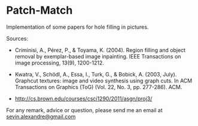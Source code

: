 # Patch-Match
Implementation of some papers for hole filling in pictures.

Sources: 
- Criminisi, A., Pérez, P., & Toyama, K. (2004). Region filling and object removal by exemplar-based image inpainting. IEEE Transactions on image processing, 13(9), 1200-1212.

- Kwatra, V., Schödl, A., Essa, I., Turk, G., & Bobick, A. (2003, July). Graphcut textures: image and video synthesis using graph cuts. In ACM Transactions on Graphics (ToG) (Vol. 22, No. 3, pp. 277-286). ACM.

- http://cs.brown.edu/courses/csci1290/2011/asgn/proj3/

For any remark, advice or question, please send me an email at sevin.alexandre@gmail.com
